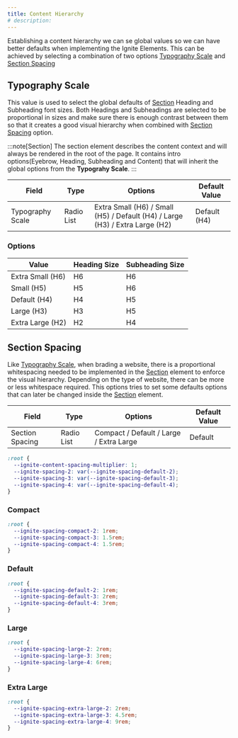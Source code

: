 ```yaml
---
title: Content Hierarchy
# description: 
---
```


Establishing a content hierarchy we can se global values so we can have better defaults when implementing the Ignite Elements. This can be achieved by selecting a combination of two options [Typography Scale](#typography-scale) and [Section Spacing](#section-spacing)

## Typography Scale

This value is used to select the global defaults of [Section](/elements/section) Heading and Subheading font sizes. Both Headings and Subheadings are selected to be proportional in sizes and make sure there is enough contrast between them so that it creates a good visual hierarchy when combined with [Section Spacing](#section-spacing) option.

:::note[Section]
The section element describes the content context and will always be rendered in the root of the page. It contains intro options(Eyebrow, Heading, Subheading and Content) that will inherit the global options from the **Typograhy Scale**.
:::

| Field | Type | Options | Default Value | 
|-|-|-|-|
|Typography Scale| Radio List | Extra Small (H6) / Small (H5) / Default (H4) / Large (H3) / Extra Large (H2) | Default (H4) |

### Options

| Value | Heading Size | Subheading Size |
|-|-|-|
|Extra Small (H6)| H6 | H6 |
|Small (H5)| H5 | H6 |
|Default (H4)| H4 | H5 |
|Large (H3)| H3 | H5 |
|Extra Large (H2) | H2 | H4 |


## Section Spacing

Like [Typography Scale](#typography-scale), when brading a website, there is a proportional whitespacing needed to be implemented in the [Section](/elements/section) element to enforce the visual hierarchy. Depending on the type of website, there can be more or less whitespace required. This options tries to set some defaults options that can later be changed inside the [Section](/elements/section) element.

| Field | Type | Options | Default Value | 
|-|-|-|-|
|Section Spacing| Radio List | Compact / Default / Large / Extra Large | Default |


```css
:root {
  --ignite-content-spacing-multiplier: 1;
  --ignite-spacing-2: var(--ignite-spacing-default-2);
  --ignite-spacing-3: var(--ignite-spacing-default-3);
  --ignite-spacing-4: var(--ignite-spacing-default-4);
}
```


### Compact

```css
:root {
  --ignite-spacing-compact-2: 1rem;
  --ignite-spacing-compact-3: 1.5rem;
  --ignite-spacing-compact-4: 1.5rem;
}
```

### Default

```css
:root {
  --ignite-spacing-default-2: 1rem;
  --ignite-spacing-default-3: 2rem;
  --ignite-spacing-default-4: 3rem;
}
```

### Large
```css
:root {
  --ignite-spacing-large-2: 2rem;
  --ignite-spacing-large-3: 3rem;
  --ignite-spacing-large-4: 6rem;
}
```

### Extra Large
```css
:root {
  --ignite-spacing-extra-large-2: 2rem;
  --ignite-spacing-extra-large-3: 4.5rem;
  --ignite-spacing-extra-large-4: 9rem;
}
```


